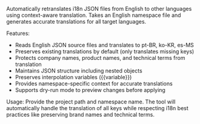 Automatically retranslates i18n JSON files from English to other languages using context-aware translation. Takes an English namespace file and generates accurate translations for all target languages.

Features:
- Reads English JSON source files and translates to pt-BR, ko-KR, es-MS
- Preserves existing translations by default (only translates missing keys)
- Protects company names, product names, and technical terms from translation
- Maintains JSON structure including nested objects
- Preserves interpolation variables ({{variable}})
- Provides namespace-specific context for accurate translations
- Supports dry-run mode to preview changes before applying

Usage: Provide the project path and namespace name. The tool will automatically handle the translation of all keys while respecting i18n best practices like preserving brand names and technical terms. 